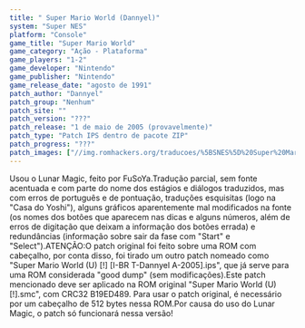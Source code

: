 ```yaml
---
title: " Super Mario World (Dannyel)"
system: "Super NES"
platform: "Console"
game_title: "Super Mario World"
game_category: "Ação - Plataforma"
game_players: "1-2"
game_developer: "Nintendo"
game_publisher: "Nintendo"
game_release_date: "agosto de 1991"
patch_author: "Dannyel"
patch_group: "Nenhum"
patch_site: ""
patch_version: "???"
patch_release: "1 de maio de 2005 (provavelmente)"
patch_type: "Patch IPS dentro de pacote ZIP"
patch_progress: "???"
patch_images: ["//img.romhackers.org/traducoes/%5BSNES%5D%20Super%20Mario%20World%20-%201.png","//img.romhackers.org/traducoes/%5BSNES%5D%20Super%20Mario%20World%20-%20Dannyel%20-%202.png","//img.romhackers.org/traducoes/%5BSNES%5D%20Super%20Mario%20World%20-%20Dannyel%20-%203.png"]
---
```

Usou o Lunar Magic, feito por FuSoYa.Tradução parcial, sem fonte acentuada e com parte do nome dos estágios e diálogos traduzidos, mas com erros de português e de pontuação, traduções esquisitas (logo na "Casa do Yoshi"), alguns gráficos aparentemente mal modificados na fonte (os nomes dos botões que aparecem nas dicas e alguns números, além de erros de digitação que deixam a informação dos botões errada) e redundâncias (informação sobre sair da fase com "Start" e "Select").ATENÇÃO:O patch original foi feito sobre uma ROM com cabeçalho, por conta disso, foi tirado um outro patch nomeado como "Super Mario World (U) [!] [I-BR T-Dannyel A-2005].ips", que já serve para uma ROM considerada "good dump" (sem modificações).Este patch mencionado deve ser aplicado na ROM original "Super Mario World (U) [!].smc", com CRC32 B19ED489. Para usar o patch original, é necessário por um cabeçalho de 512 bytes nessa ROM.Por causa do uso do Lunar Magic, o patch só funcionará nessa versão!